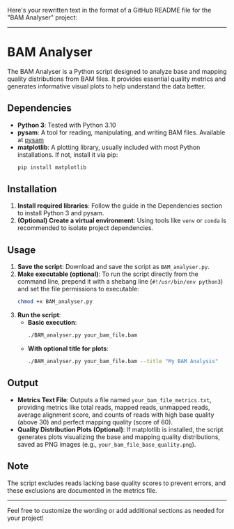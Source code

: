 Here's your rewritten text in the format of a GitHub README file for the "BAM Analyser" project:

---

# BAM Analyser

The BAM Analyser is a Python script designed to analyze base and mapping quality distributions from BAM files. It provides essential quality metrics and generates informative visual plots to help understand the data better.

## Dependencies

- **Python 3**: Tested with Python 3.10
- **pysam**: A tool for reading, manipulating, and writing BAM files. Available at [pysam](https://pypi.org/project/pysam/)
- **matplotlib**: A plotting library, usually included with most Python installations. If not, install it via pip:
  ```bash
  pip install matplotlib
  ```

## Installation

1. **Install required libraries**: Follow the guide in the Dependencies section to install Python 3 and pysam.
2. **(Optional) Create a virtual environment**: Using tools like `venv` or `conda` is recommended to isolate project dependencies.

## Usage

1. **Save the script**: Download and save the script as `BAM_analyser.py`.
2. **Make executable (optional)**: To run the script directly from the command line, prepend it with a shebang line (`#!/usr/bin/env python3`) and set the file permissions to executable:
   ```bash
   chmod +x BAM_analyser.py
   ```
3. **Run the script**:
   - **Basic execution**:
     ```bash
     ./BAM_analyser.py your_bam_file.bam
     ```
   - **With optional title for plots**:
     ```bash
     ./BAM_analyser.py your_bam_file.bam --title "My BAM Analysis"
     ```

## Output

- **Metrics Text File**: Outputs a file named `your_bam_file_metrics.txt`, providing metrics like total reads, mapped reads, unmapped reads, average alignment score, and counts of reads with high base quality (above 30) and perfect mapping quality (score of 60).
- **Quality Distribution Plots (Optional)**: If matplotlib is installed, the script generates plots visualizing the base and mapping quality distributions, saved as PNG images (e.g., `your_bam_file_base_quality.png`).

## Note

The script excludes reads lacking base quality scores to prevent errors, and these exclusions are documented in the metrics file.

---

Feel free to customize the wording or add additional sections as needed for your project!
